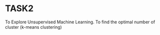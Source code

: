 # TASK2
 To Explore Unsupervised Machine Learning.
 To find the optimal number of cluster (k-means clustering)
